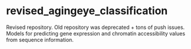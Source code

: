 # revised_agingeye_classification
Revised repository. Old repository was deprecated + tons of push issues. Models for predicting gene expression and chromatin accessibility values from sequence information.
